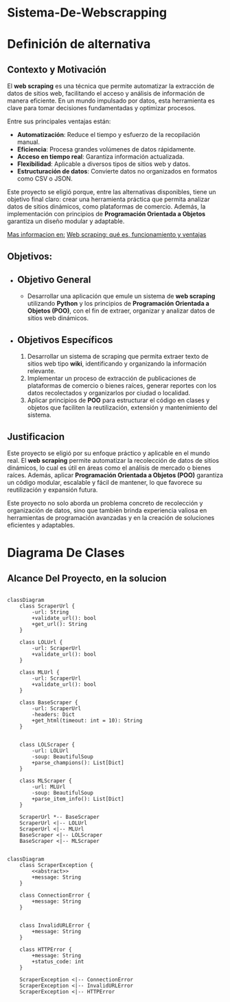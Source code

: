 # Sistema-De-Webscrapping

# Definición de alternativa

## Contexto y Motivación

El **web scraping** es una técnica que permite automatizar la extracción de datos de sitios web, facilitando el acceso y análisis de información de manera eficiente. En un mundo impulsado por datos, esta herramienta es clave para tomar decisiones fundamentadas y optimizar procesos.

Entre sus principales ventajas están:

- **Automatización**: Reduce el tiempo y esfuerzo de la recopilación manual.
- **Eficiencia**: Procesa grandes volúmenes de datos rápidamente.
- **Acceso en tiempo real**: Garantiza información actualizada.
- **Flexibilidad**: Aplicable a diversos tipos de sitios web y datos.
- **Estructuración de datos**: Convierte datos no organizados en formatos como CSV o JSON.

Este proyecto se eligió porque, entre las alternativas disponibles, tiene un objetivo final claro: crear una herramienta práctica que permita analizar datos de sitios dinámicos, como plataformas de comercio. Además, la implementación con principios de **Programación Orientada a Objetos** garantiza un diseño modular y adaptable.

<ins>Mas informacion en:</ins> [Web scraping: qué es, funcionamiento y ventajas](https://www.esic.edu/rethink/tecnologia/web-scraping-que-es-funcionamiento-ventajas-c) 

##  Objetivos:

- ## Objetivo General
  - Desarrollar una aplicación que emule un sistema de **web scraping** utilizando **Python** y los principios de **Programación Orientada a Objetos (POO)**, con el fin de extraer, organizar y analizar datos de sitios web dinámicos.

 - ## Objetivos Específicos
    1. Desarrollar un sistema de scraping que permita extraer texto de sitios web tipo **wiki**, identificando y organizando la información relevante.
    2. Implementar un proceso de extracción de publicaciones de plataformas de comercio o bienes raíces, generar reportes con los datos recolectados y organizarlos por ciudad o localidad.
    3. Aplicar principios de **POO** para estructurar el código en clases y objetos que faciliten la reutilización, extensión y mantenimiento del sistema.


## Justificacion

Este proyecto se eligió por su enfoque práctico y aplicable en el mundo real. El **web scraping** permite automatizar la recolección de datos de sitios dinámicos, lo cual es útil en áreas como el análisis de mercado o bienes raíces. Además, aplicar **Programación Orientada a Objetos (POO)** garantiza un código modular, escalable y fácil de mantener, lo que favorece su reutilización y expansión futura.

Este proyecto no solo aborda un problema concreto de recolección y organización de datos, sino que también brinda experiencia valiosa en herramientas de programación avanzadas y en la creación de soluciones eficientes y adaptables.

# Diagrama De Clases







## Alcance Del Proyecto, en la solucion

```mermaid

classDiagram
    class ScraperUrl {
        -url: String
        +validate_url(): bool
        +get_url(): String
    }

    class LOLUrl {
        -url: ScraperUrl
        +validate_url(): bool
    }

    class MLUrl {
        -url: ScraperUrl
        +validate_url(): bool 
    }

    class BaseScraper {
        -url: ScraperUrl
        -headers: Dict
        +get_html(timeout: int = 10): String
    }


    class LOLScraper {
        -url: LOLUrl
        -soup: BeautifulSoup
        +parse_champions(): List[Dict]
    }

    class MLScraper {
        -url: MLUrl
        -soup: BeautifulSoup
        +parse_item_info(): List[Dict]
    }

    ScraperUrl *-- BaseScraper
    ScraperUrl <|-- LOLUrl
    ScraperUrl <|-- MLUrl
    BaseScraper <|-- LOLScraper
    BaseScraper <|-- MLScraper

```
```mermaid

classDiagram
    class ScraperException {
        <<abstract>>
        +message: String
    }

    class ConnectionError {
        +message: String
    }


    class InvalidURLError {
        +message: String
    }

    class HTTPError {
        +message: String
        +status_code: int
    }

    ScraperException <|-- ConnectionError
    ScraperException <|-- InvalidURLError
    ScraperException <|-- HTTPError
```
